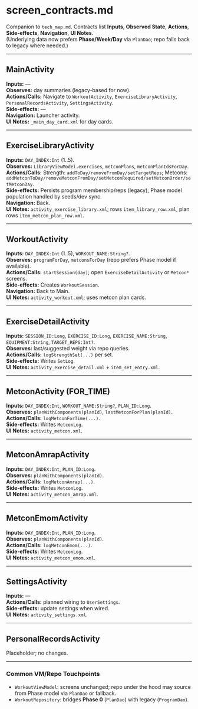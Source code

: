 # screen_contracts.md

Companion to `tech_map.md`. Contracts list **Inputs**, **Observed State**, **Actions**, **Side‑effects**, **Navigation**, **UI Notes**.  
(Underlying data now prefers **Phase/Week/Day** via `PlanDao`; repo falls back to legacy where needed.)

---

## MainActivity
**Inputs:** —  
**Observes:** day summaries (legacy-based for now).  
**Actions/Calls:** Navigate to `WorkoutActivity`, `ExerciseLibraryActivity`, `PersonalRecordsActivity`, `SettingsActivity`.  
**Side‑effects:** —  
**Navigation:** Launcher activity.  
**UI Notes:** `_main_day_card.xml` for day cards.

---

## ExerciseLibraryActivity
**Inputs:** `DAY_INDEX:Int` (1..5).  
**Observes:** `LibraryViewModel.exercises`, `metconPlans`, `metconPlanIdsForDay`.  
**Actions/Calls:** Strength: `addToDay/removeFromDay/setTargetReps`; Metcons: `addMetconToDay/removeMetconFromDay/setMetconRequired/setMetconOrder/setMetconDay`.  
**Side‑effects:** Persists program membership/reps (legacy); Phase model population handled by seeds/dev sync.  
**Navigation:** Back.  
**UI Notes:** `activity_exercise_library.xml`; rows `item_library_row.xml`, plan rows `item_metcon_plan_row.xml`.

---

## WorkoutActivity
**Inputs:** `DAY_INDEX:Int` (1..5), `WORKOUT_NAME:String?`.  
**Observes:** `programForDay`, `metconsForDay` (repo prefers Phase model if available).  
**Actions/Calls:** `startSession(day)`; open `ExerciseDetailActivity` or `Metcon*` screens.  
**Side‑effects:** Creates `WorkoutSession`.  
**Navigation:** Back to Main.  
**UI Notes:** `activity_workout.xml`; uses metcon plan cards.

---

## ExerciseDetailActivity
**Inputs:** `SESSION_ID:Long`, `EXERCISE_ID:Long`, `EXERCISE_NAME:String`, `EQUIPMENT:String`, `TARGET_REPS:Int?`.  
**Observes:** last/suggested weight via repo queries.  
**Actions/Calls:** `logStrengthSet(...)` per set.  
**Side‑effects:** Writes `SetLog`.  
**UI Notes:** `activity_exercise_detail.xml` + `item_set_entry.xml`.

---

## MetconActivity (FOR_TIME)
**Inputs:** `DAY_INDEX:Int`, `WORKOUT_NAME:String?`, `PLAN_ID:Long`.  
**Observes:** `planWithComponents(planId)`, `lastMetconForPlan(planId)`.  
**Actions/Calls:** `logMetconForTime(...)`.  
**Side‑effects:** Writes `MetconLog`.  
**UI Notes:** `activity_metcon.xml`.

---

## MetconAmrapActivity
**Inputs:** `DAY_INDEX:Int`, `PLAN_ID:Long`.  
**Observes:** `planWithComponents(planId)`.  
**Actions/Calls:** `logMetconAmrap(...)`.  
**Side‑effects:** Writes `MetconLog`.  
**UI Notes:** `activity_metcon_amrap.xml`.

---

## MetconEmomActivity
**Inputs:** `DAY_INDEX:Int`, `PLAN_ID:Long`.  
**Observes:** `planWithComponents(planId)`.  
**Actions/Calls:** `logMetconEmom(...)`.  
**Side‑effects:** Writes `MetconLog`.  
**UI Notes:** `activity_metcon_emom.xml`.

---

## SettingsActivity
**Inputs:** —  
**Actions/Calls:** planned wiring to `UserSettings`.  
**Side‑effects:** update settings when wired.  
**UI Notes:** `activity_settings.xml`.

---

## PersonalRecordsActivity
Placeholder; no changes.

---

### Common VM/Repo Touchpoints
- `WorkoutViewModel`: screens unchanged; repo under the hood may source from Phase model via `PlanDao` or fallback.
- `WorkoutRepository`: bridges **Phase 0** (`PlanDao`) with legacy (`ProgramDao`).

